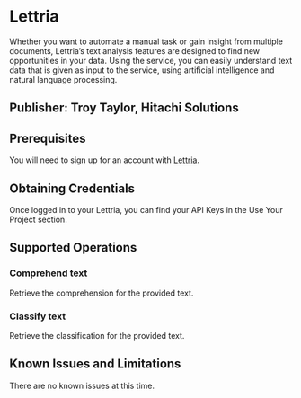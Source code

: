 # Lettria
Whether you want to automate a manual task or gain insight from multiple documents, Lettria’s text analysis features are designed to find new opportunities in your data. Using the service, you can easily understand text data that is given as input to the service, using artificial intelligence and natural language processing.

## Publisher: Troy Taylor, Hitachi Solutions

## Prerequisites
You will need to sign up for an account with [Lettria](https://app.lettria.com/signup).

## Obtaining Credentials
Once logged in to your Lettria, you can find your API Keys in the Use Your Project section.

## Supported Operations
### Comprehend text
Retrieve the comprehension for the provided text.
### Classify text
Retrieve the classification for the provided text.

## Known Issues and Limitations
There are no known issues at this time.
